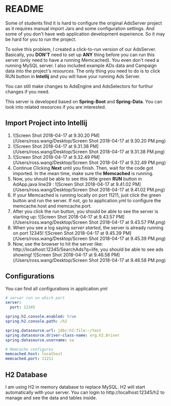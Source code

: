 

# README

Some of students find it is hard to configure the original AdsServer project as it requires manual import Jars and some configuration settings. And some of you don't have web application development experience. So it may be hard for you to run the project. 

To solve this problem, I created a click-to-run version of our AdsServer. Basically, you **DON'T** need to set up **ANY** thing before you can run this server (only need to have a running Memcached). You even don't need a running MySQL server. I also included example ADs data and Campaign data into the project's _resources_. The only thing you need to do is to click RUN button in **Intellij** and you will have your running Ads Server.

You can still make changes to AdsEngine and AdsSelectors for furthur changes if you need.

This server is developed based on **Spring-Boot** and **Spring-Data**. You can look into related resources if you are interested.

## Import Project into Intellij 

1. ![Screen Shot 2018-04-17 at 9.30.20 PM](/Users/ross.wang/Desktop/Screen Shot 2018-04-17 at 9.30.20 PM.png)
2. ![Screen Shot 2018-04-17 at 9.31.38 PM](/Users/ross.wang/Desktop/Screen Shot 2018-04-17 at 9.31.38 PM.png)
3. ![Screen Shot 2018-04-17 at 9.32.49 PM](/Users/ross.wang/Desktop/Screen Shot 2018-04-17 at 9.32.49 PM.png)
4. Continue Clicking **Next** until you finish. Then, wait for the code got imported. In the mean time, make sure the **Memcached** is running.
5. Now, you should be able to see this little green **RUN** button in AdApp.java line29 : ![Screen Shot 2018-04-17 at 9.41.02 PM](/Users/ross.wang/Desktop/Screen Shot 2018-04-17 at 9.41.02 PM.png) 
6. If your Memcached is running locally on port 11211, just click the green button and run the server. If not, go to application.yml to configure the memcache.host and memcache.port.
7. After you click the run button, you should be able to see the server is starting up: ![Screen Shot 2018-04-17 at 9.43.57 PM](/Users/ross.wang/Desktop/Screen Shot 2018-04-17 at 9.43.57 PM.png)
8. When you see a log saying _server started_, the server is already running on port 12345! ![Screen Shot 2018-04-17 at 9.45.39 PM](/Users/ross.wang/Desktop/Screen Shot 2018-04-17 at 9.45.39 PM.png)
9. Now, use the browser to hit the server like: http://localhost:12345/SearchAds?q=life, you should be able to see ads showing! ![Screen Shot 2018-04-17 at 9.46.58 PM](/Users/ross.wang/Desktop/Screen Shot 2018-04-17 at 9.46.58 PM.png)

## Configurations

You can find all configurations in application.yml

```yaml
# server run on which port
server: 
  port: 12345

spring.h2.console.enabled: true
spring.h2.console.path: /h2

spring.datasource.url: jdbc:h2:file:~/test
spring.datasource.driver-class-name: org.h2.Driver
spring.datasource.username: sa

# Memcache configures
memcached.host: localhost
memcached.port: 11211
```

## H2 Database

I am using H2 in memory database to replace MySQL. H2 will start automatically with your server. You can login to http://localhost:12345/h2 to manage and see the data and tables inside.

